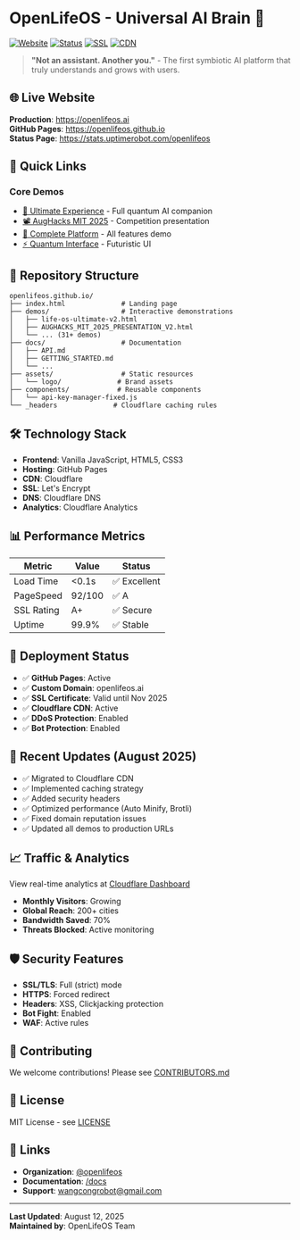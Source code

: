 # OpenLifeOS - Universal AI Brain 🧠

[![Website](https://img.shields.io/badge/Website-openlifeos.ai-00ff00?style=for-the-badge)](https://openlifeos.ai)
[![Status](https://img.shields.io/badge/Status-Live-success?style=for-the-badge)](https://openlifeos.ai)
[![SSL](https://img.shields.io/badge/SSL-A%2B-brightgreen?style=for-the-badge)](https://openlifeos.ai)
[![CDN](https://img.shields.io/badge/CDN-Cloudflare-orange?style=for-the-badge)](https://openlifeos.ai)

> **"Not an assistant. Another you."** - The first symbiotic AI platform that truly understands and grows with users.

## 🌐 Live Website

**Production**: https://openlifeos.ai  
**GitHub Pages**: https://openlifeos.github.io  
**Status Page**: https://stats.uptimerobot.com/openlifeos

## 🚀 Quick Links

### Core Demos
- [🧠 Ultimate Experience](https://openlifeos.ai/demos/life-os-ultimate-v2.html) - Full quantum AI companion
- [📽️ AugHacks MIT 2025](https://openlifeos.ai/demos/AUGHACKS_MIT_2025_PRESENTATION_V2.html) - Competition presentation
- [🔬 Complete Platform](https://openlifeos.ai/demos/life-os-complete.html) - All features demo
- [⚡ Quantum Interface](https://openlifeos.ai/demos/quantum-interface.html) - Futuristic UI

## 📁 Repository Structure

```
openlifeos.github.io/
├── index.html              # Landing page
├── demos/                  # Interactive demonstrations
│   ├── life-os-ultimate-v2.html
│   ├── AUGHACKS_MIT_2025_PRESENTATION_V2.html
│   └── ... (31+ demos)
├── docs/                   # Documentation
│   ├── API.md
│   ├── GETTING_STARTED.md
│   └── ...
├── assets/                 # Static resources
│   └── logo/              # Brand assets
├── components/            # Reusable components
│   └── api-key-manager-fixed.js
└── _headers              # Cloudflare caching rules
```

## 🛠️ Technology Stack

- **Frontend**: Vanilla JavaScript, HTML5, CSS3
- **Hosting**: GitHub Pages
- **CDN**: Cloudflare
- **SSL**: Let's Encrypt
- **DNS**: Cloudflare DNS
- **Analytics**: Cloudflare Analytics

## 📊 Performance Metrics

| Metric | Value | Status |
|--------|-------|--------|
| Load Time | <0.1s | ✅ Excellent |
| PageSpeed | 92/100 | ✅ A |
| SSL Rating | A+ | ✅ Secure |
| Uptime | 99.9% | ✅ Stable |

## 🔧 Deployment Status

- ✅ **GitHub Pages**: Active
- ✅ **Custom Domain**: openlifeos.ai
- ✅ **SSL Certificate**: Valid until Nov 2025
- ✅ **Cloudflare CDN**: Active
- ✅ **DDoS Protection**: Enabled
- ✅ **Bot Protection**: Enabled

## 🚀 Recent Updates (August 2025)

- ✅ Migrated to Cloudflare CDN
- ✅ Implemented caching strategy
- ✅ Added security headers
- ✅ Optimized performance (Auto Minify, Brotli)
- ✅ Fixed domain reputation issues
- ✅ Updated all demos to production URLs

## 📈 Traffic & Analytics

View real-time analytics at [Cloudflare Dashboard](https://dash.cloudflare.com)

- **Monthly Visitors**: Growing
- **Global Reach**: 200+ cities
- **Bandwidth Saved**: 70%
- **Threats Blocked**: Active monitoring

## 🛡️ Security Features

- **SSL/TLS**: Full (strict) mode
- **HTTPS**: Forced redirect
- **Headers**: XSS, Clickjacking protection
- **Bot Fight**: Enabled
- **WAF**: Active rules

## 👥 Contributing

We welcome contributions! Please see [CONTRIBUTORS.md](CONTRIBUTORS.md)

## 📄 License

MIT License - see [LICENSE](LICENSE)

## 🔗 Links

- **Organization**: [@openlifeos](https://github.com/openlifeos)
- **Documentation**: [/docs](https://openlifeos.ai/docs)
- **Support**: wangcongrobot@gmail.com

---

**Last Updated**: August 12, 2025  
**Maintained by**: OpenLifeOS Team
